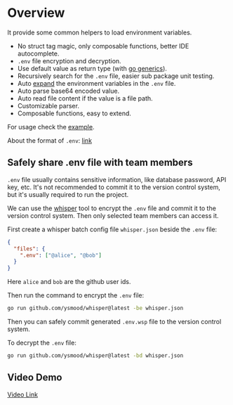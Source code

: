 # Overview

It provide some common helpers to load environment variables.

- No struct tag magic, only composable functions, better IDE autocomplete.
- `.env` file encryption and decryption.
- Use default value as return type (with [go generics](https://go.dev/blog/intro-generics)).
- Recursively search for the `.env` file, easier sub package unit testing.
- Auto [expand](https://pkg.go.dev/os#Expand) the environment variables in the `.env` file.
- Auto parse base64 encoded value.
- Auto read file content if the value is a file path.
- Customizable parser.
- Composable functions, easy to extend.

For usage check the [example](example/basic.go).

About the format of `.env`: [link](https://pkg.go.dev/github.com/hashicorp/go-envparse)

## Safely share .env file with team members

`.env` file usually contains sensitive information, like database password, API key, etc.
It's not recommended to commit it to the version control system, but it's usually required to run the project.

We can use the [whisper](https://github.com/ysmood/whisper) tool to encrypt the `.env` file and commit it to the version control system.
Then only selected team members can access it.

First create a whisper batch config file `whisper.json` beside the `.env` file:

```json
{
  "files": {
    ".env": ["@alice", "@bob"]
  }
}
```

Here `alice` and `bob` are the github user ids.

Then run the command to encrypt the `.env` file:

```bash
go run github.com/ysmood/whisper@latest -be whisper.json
```

Then you can safely commit generated `.env.wsp` file to the version control system.

To decrypt the `.env` file:

```bash
go run github.com/ysmood/whisper@latest -bd whisper.json
```

## Video Demo

[Video Link](https://youtu.be/vDTpzN9B4Nc)
